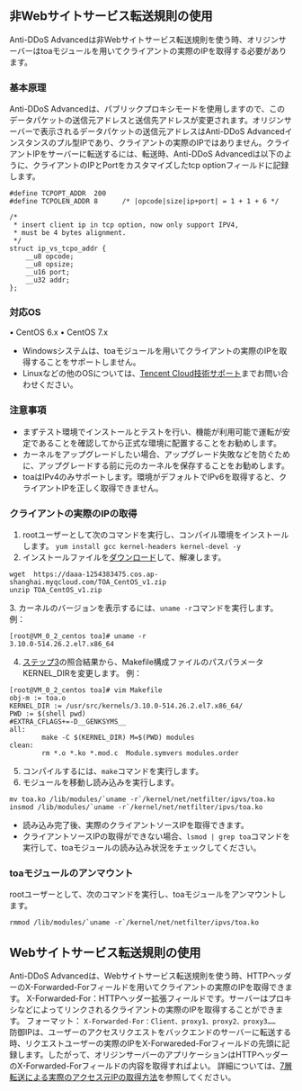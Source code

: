 

## 非Webサイトサービス転送規則の使用
Anti-DDoS Advancedは非Webサイトサービス転送規則を使う時、オリジンサーバーはtoaモジュールを用いてクライアントの実際のIPを取得する必要があります。

### 基本原理
Anti-DDoS Advancedは、パブリックプロキシモードを使用しますので、このデータパケットの送信元アドレスと送信先アドレスが変更されます。オリジンサーバーで表示されるデータパケットの送信元アドレスはAnti-DDoS Advancedインスタンスのプル型IPであり、クライアントの実際のIPではありません。クライアントIPをサーバーに転送するには、転送時、Anti-DDoS Advancedは以下のように、クライアントのIPとPortをカスタマイズしたtcp optionフィールドに記録します。
```
#define TCPOPT_ADDR  200
#define TCPOLEN_ADDR 8      /* |opcode|size|ip+port| = 1 + 1 + 6 */

/*
 * insert client ip in tcp option, now only support IPV4,
 * must be 4 bytes alignment.
 */
struct ip_vs_tcpo_addr {
    __u8 opcode;
    __u8 opsize;
    __u16 port;
    __u32 addr;
};
```

### 対応OS
•	CentOS 6.x
•	CentOS 7.x
>
- Windowsシステムは、toaモジュールを用いてクライアントの実際のIPを取得することをサポートしません。
- Linuxなどの他のOSについては、[Tencent Cloud技術サポート](https://cloud.tencent.com/about/connect)までお問い合わせください。

### 注意事項
- まずテスト環境でインストールとテストを行い、機能が利用可能で運転が安定であることを確認してから正式な環境に配置することをお勧めします。
- カーネルをアップグレードしたい場合、アップグレード失敗などを防ぐために、アップグレードする前に元のカーネルを保存することをお勧めします。
-  toaはIPv4のみサポートします。環境がデフォルトでIPv6を取得すると、クライアントIPを正しく取得できません。

### クライアントの実際のIPの取得
1. rootユーザーとして次のコマンドを実行し、コンパイル環境をインストールします。
`yum install gcc kernel-headers kernel-devel -y `
2. インストールファイルを[ダウンロード](https://daaa-1254383475.cos.ap-shanghai.myqcloud.com/TOA_CentOS_v1.zip)して、解凍します。
 ```
wget  https://daaa-1254383475.cos.ap-shanghai.myqcloud.com/TOA_CentOS_v1.zip
unzip TOA_CentOS_v1.zip
 ```
 <span id="step3"></span>
3. カーネルのバージョンを表示するには、`uname -r`コマンドを実行します。
 例：
```
[root@VM_0_2_centos toa]# uname -r
3.10.0-514.26.2.el7.x86_64
```
4. [ステップ3](#step3)の照合結果から、Makefile構成ファイルのパスパラメータKERNEL_DIRを変更します。
例：
```
[root@VM_0_2_centos toa]# vim Makefile 
obj-m := toa.o
KERNEL_DIR := /usr/src/kernels/3.10.0-514.26.2.el7.x86_64/
PWD := $(shell pwd)
#EXTRA_CFLAGS+=-D__GENKSYMS__
all:
        make -C $(KERNEL_DIR) M=$(PWD) modules
clean:    
        rm *.o *.ko *.mod.c  Module.symvers modules.order
```
5. コンパイルするには、`make`コマンドを実行します。
6. モジュールを移動し読み込みを実行します。
```
mv toa.ko /lib/modules/`uname -r`/kernel/net/netfilter/ipvs/toa.ko
insmod /lib/modules/`uname -r`/kernel/net/netfilter/ipvs/toa.ko
```
 - 読み込み完了後、実際のクライアントソースIPを取得できます。
 - クライアントソースIPの取得ができない場合、`lsmod | grep toa`コマンドを実行して、toaモジュールの読み込み状況をチェックしてください。

### toaモジュールのアンマウント
rootユーザーとして、次のコマンドを実行し、toaモジュールをアンマウントします。
```
rmmod /lib/modules/`uname -r`/kernel/net/netfilter/ipvs/toa.ko
```

## Webサイトサービス転送規則の使用
Anti-DDoS Advancedは、Webサイトサービス転送規則を使う時、HTTPヘッダーのX-Forwarded-Forフィールドを用いてクライアントの実際のIPを取得できます。
X-Forwarded-For：HTTPヘッダー拡張フィールドです。サーバーはプロキシなどによってリンクされるクライアントの実際のIPを取得することができます。
フォーマット：
`X-Forwarded-For：Client、proxy1、proxy2、proxy3……  `
防御IPは、ユーザーのアクセスリクエストをバックエンドのサーバーに転送する時、リクエストユーザーの実際のIPをX-Forwareded-Forフィールドの先頭に記録します。したがって、オリジンサーバーのアプリケーションはHTTPヘッダーのX-Forwarded-Forフィールドの内容を取得すればよい。
詳細については、[7層転送による実際のアクセス元IPの取得方法](https://cloud.tencent.com/document/product/214/3728)を参照してください。

